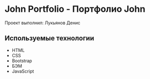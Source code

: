 # John Portfolio - Портфолио John

Проект выполнил: Лукьянов Денис

## Используемые технологии

-   HTML
-   CSS
-   Bootstrap
-   БЭМ
-   JavaScript
